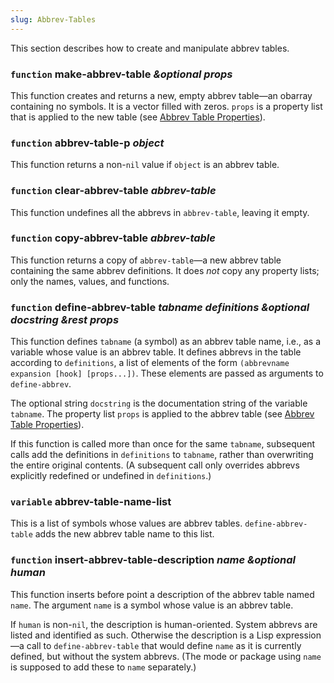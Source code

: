 ```yaml
---
slug: Abbrev-Tables
---
```


This section describes how to create and manipulate abbrev tables.

### <span className="tag function">`function`</span> **make-abbrev-table** *\&optional props*

This function creates and returns a new, empty abbrev table—an obarray containing no symbols. It is a vector filled with zeros. `props` is a property list that is applied to the new table (see [Abbrev Table Properties](/docs/elisp/Abbrev-Table-Properties)).

### <span className="tag function">`function`</span> **abbrev-table-p** *object*

This function returns a non-`nil` value if `object` is an abbrev table.

### <span className="tag function">`function`</span> **clear-abbrev-table** *abbrev-table*

This function undefines all the abbrevs in `abbrev-table`, leaving it empty.

### <span className="tag function">`function`</span> **copy-abbrev-table** *abbrev-table*

This function returns a copy of `abbrev-table`—a new abbrev table containing the same abbrev definitions. It does *not* copy any property lists; only the names, values, and functions.

### <span className="tag function">`function`</span> **define-abbrev-table** *tabname definitions \&optional docstring \&rest props*

This function defines `tabname` (a symbol) as an abbrev table name, i.e., as a variable whose value is an abbrev table. It defines abbrevs in the table according to `definitions`, a list of elements of the form `(abbrevname expansion [hook] [props...])`. These elements are passed as arguments to `define-abbrev`.

The optional string `docstring` is the documentation string of the variable `tabname`. The property list `props` is applied to the abbrev table (see [Abbrev Table Properties](/docs/elisp/Abbrev-Table-Properties)).

If this function is called more than once for the same `tabname`, subsequent calls add the definitions in `definitions` to `tabname`, rather than overwriting the entire original contents. (A subsequent call only overrides abbrevs explicitly redefined or undefined in `definitions`.)

### <span className="tag variable">`variable`</span> **abbrev-table-name-list**

This is a list of symbols whose values are abbrev tables. `define-abbrev-table` adds the new abbrev table name to this list.

### <span className="tag function">`function`</span> **insert-abbrev-table-description** *name \&optional human*

This function inserts before point a description of the abbrev table named `name`. The argument `name` is a symbol whose value is an abbrev table.

If `human` is non-`nil`, the description is human-oriented. System abbrevs are listed and identified as such. Otherwise the description is a Lisp expression—a call to `define-abbrev-table` that would define `name` as it is currently defined, but without the system abbrevs. (The mode or package using `name` is supposed to add these to `name` separately.)
